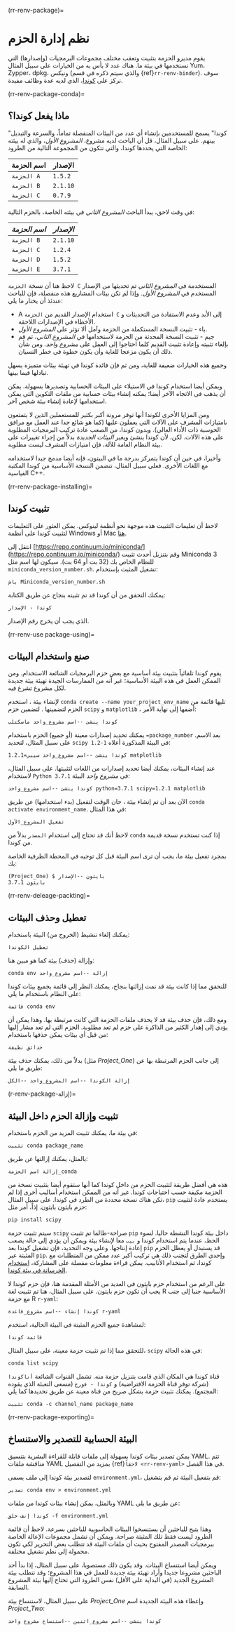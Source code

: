 (rr-renv-package)=
# نظم إدارة الحزم

يقوم مديرو الحزمة بتثبيت وتعقب مختلف مجموعات البرمجيات (وإصدارها) التي تستخدمها في بيئة ما. هناك عدد لا بأس به من الخيارات على سبيل المثال Yum، Zypper، dpkg، ونيكس (والذي سيتم ذكره في قسم {ref}`rr-renv-binder`). سوف نركز على [كوندا](https://conda.io/en/latest/)، الذي لديه عدة وظائف مفيدة.

(rr-renv-package-conda)=
## ماذا يفعل كوندا؟

"كوندا" يسمح للمستخدمين بإنشاء أي عدد من البيئات المنفصلة تماماً، والسرعة والتبديل بينهم. على سبيل المثال، قل أن الباحث لديه مشروع، _المشروع الأول_، والذي له بيئته الخاصة التي يحددها كوندا، والتي تتكون من المجموعة التالية من الطرود:

| **اسم الحزمة** | **الإصدار** |
| -------------- | ----------- |
| `الحزمة A`     | `1.5.2`     |
| `الحزمة B`     | `2.1.10`    |
| `الحزمة C`     | `0.7.9`     |

في وقت لاحق، يبدأ الباحث _المشروع الثاني_ في بيئته الخاصة، بالحزم التالية:

| _اسم الحزمة_ | _الإصدار_ |
| ------------ | --------- |
| `الحزمة B`   | `2.1.10`  |
| `الحزمة C`   | `1.2.4`   |
| `الحزمة D`   | `1.5.2`   |
| `الحزمة E`   | `3.7.1`   |

لاحظ هنا أن نسخة `الحزمة C` المستخدمة في _المشروع الثاني_ تم تحديثها من الإصدار المستخدم في _المشروع الأول_. وإذا لم تكن بيئات المشاريع هذه منفصلة، فإن للباحث عندئذ أن يختار ما يلي:

- A استخدام الإصدار القديم من `الحزمة C` إلى الأبد وعدم الاستفادة من التحديثات و الأخطاء في الإصدارات اللاحقة.
- باء - تثبيت النسخة المستكملة من الحزمة وآمل ألا تؤثر على _المشروع الأول_.
- جيم - تثبيت النسخة المحدثة من الحزمة لاستخدامها في _المشروع الثاني_، ثم قم بإلغاء تثبيته وإعادة تثبيت القديم كلما احتاجوا إلى العمل على _مشروع واحد_. ومن شأن ذلك أن يكون مزعجا للغاية وأن يكون خطوة في خطر النسيان.

وجميع هذه الخيارات ضعيفة للغاية، ومن ثم فإن فائدة كوندا في تهيئة بيئات متميزة يسهل تبادلها فيما بينها.

ويمكن أيضا استخدام كوندا في الاستيلاء على البيئات الحسابية وتصديرها بسهولة. يمكن أن يذهب في الاتجاه الآخر أيضا؛ يمكنه إنشاء بيئات حسابية من ملفات التكوين التي يمكن استخدامها لإعادة إنشاء بيئة شخص آخر.

ومن المزايا الأخرى لكوندا أنها توفر مرونة أكبر بكثير للمستعملين الذين لا يتمتعون بامتيازات المشرف على الآلات التي يعملون عليها (كما هو شائع جدا عند العمل مع مرافق الحوسبة ذات الأداء العالي). وبدون كوندا، من الصعب عادة تركيب البرمجيات المطلوبة على هذه الآلات. لكن، لأن كوندا ينشئ ويغير _البيئات الجديدة_ بدلاً من إجراء تغييرات على بيئة النظام العامة للآلة، فإن امتيازات المشرف ليست مطلوبة.

وأخيرا، في حين أن كوندا يتمركز بدرجة ما في البيتون، فإنه أيضا مدمج جيدا لاستخدامه مع اللغات الأخرى. فعلى سبيل المثال، تتضمن النسخة الأساسية من كوندا المكتبة القياسية C++.

(rr-renv-package-installing)=
## تثبيت كوندا

لاحظ أن تعليمات التثبيت هذه موجهة نحو أنظمة لينوكس. يمكن العثور على التعليمات لتثبيت كوندا على أنظمة Windows أو Mac [هنا](https://docs.conda.io/projects/conda/en/latest/user-guide/install/).

انتقل إلى [https://repo.continuum.io/miniconda/](https://repo.continuum.io/miniconda/) وقم بتنزيل أحدث تثبيت Miniconda 3 للنظام الخاص بك (32 بت أو 64 بت). سيكون لها اسم مثل `miniconda_version_number.sh`. تشغيل المثبت بإستخدام:

```
باش Miniconda_version_number.sh
```

يمكنك التحقق من أن كوندا قد تم تثبيته بنجاح عن طريق الكتابة:

```
كوندا - الإصدار
```

الذي يجب أن يخرج رقم الإصدار.

(rr-renv-use package-using)=
## صنع واستخدام البيئات

يقوم كوندا تلقائياً بتثبيت بيئة أساسية مع بعض حزم البرمجيات الشائعة الاستخدام. ومن الممكن العمل في هذه البيئة الأساسية؛ غير أنه من الممارسات الجيدة تهيئة بيئة جديدة لكل مشروع تشرع فيه.

لإنشاء بيئة ، استخدم `conda create --name your_project_env_name` تليها قائمة من الحزم لتضمينها . لتضمين حزم `scipy` و `matplotlib` ، أضفها إلى نهاية الأمر:

```
كوندا ينشئ --اسم مشروع_واحد ماسكتلب
```

يمكنك تحديد إصدارات معينة (أو جميع) الحزم باستخدام `=package_number` بعد الاسم. على سبيل المثال، لتحديد `scipy 1.2-1` في البيئة المذكورة أعلاه:

```
كوندا ينشئ --اسم مشروع_واحد سيبي=1.2.1 matplotlib
```

عند إنشاء البيئات، يمكنك أيضا تحديد إصدارات من اللغات لتثبيتها. على سبيل المثال، لاستخدام `Python 3.7.1` في _مشروع واحد_ البيئة:

```
كوندا ينشئ --اسم مشروع_واحد python=3.7.1 scipy=1.2.1 matplotlib
```

الآن بعد أن تم إنشاء بيئة ، حان الوقت لتفعيل (بدء استخدامها) عن طريق `conda activate environment_name`. في هذا المثال:

```
تفعيل المشروع_الأول
```

لاحظ أنك قد تحتاج إلى استخدام `المصدر` بدلاً من `conda` إذا كنت تستخدم نسخة قديمة من كوندا.

بمجرد تفعيل بيئة ما، يجب أن ترى اسم البيئة قبل كل توجيه في المحطة الطرفية الخاصة بك:

```
(Project_One) $ بايثون --الإصدار
بايثون 3.7.1
```

(rr-renv-deleage-packting)=
## تعطيل وحذف البيئات

يمكنك إلغاء تنشيط (الخروج من) البيئة باستخدام:

```
تعطيل الكوندا
```

وإزالة (حذف) بيئة كما هو مبين هنا:

```
conda env إزالة --اسم مشروع_واحد
```

للتحقق مما إذا كانت بيئة قد تمت إزالتها بنجاح، يمكنك النظر إلى قائمة بجميع بيئات كوندا على النظام باستخدام ما يلي:

```
قائمة conda env
```

ومع ذلك، فإن حذف بيئة قد لا يحذف ملفات الحزمة التي كانت مرتبطة بها. وهذا يمكن أن يؤدي إلى إهدار الكثير من الذاكرة على حزم لم تعد مطلوبة. الحزم التي لم تعد مشار إليها من قبل أي بيئات يمكن حذفها باستخدام:

```
حدائق نظيفة
```

بدلاً من ذلك، يمكنك حذف بيئة (مثل _Project_One_) إلى جانب الحزم المرتبطة بها عن طريق ما يلي:

```
إزالة الكوندا --اسم المشروع_واحد --الكل
```

(r-renv-package-إزالة)=
## تثبيت وإزالة الحزم داخل البيئة

في بيئة ما، يمكنك تثبيت المزيد من الحزم باستخدام:

```
تثبيت conda package_name
```

بالمثل، يمكنك إزالتها عن طريق:

```
إزالة اسم الحزمة_conda
```

هذه هي أفضل طريقة لتثبيت الحزم من داخل كوندا كما أنها ستقوم أيضا بتثبيت نسخة من الحزمة مكيفة حسب احتياجات كوندا. غير أنه من الممكن استخدام أساليب أخرى إذا لم تكن هناك نسخة محددة من الطرد في كوندا. على سبيل المثال، `pip` يستخدم عادة لتثبيت حزم بايثون بايثون. إذاً، أمر مثل:

```
pip install scipy
```

سيتم تثبيت حزمة `scipy` صراحة-طالما تم تثبيت `pip` داخل بيئة كوندا النشطة حاليا. لسوء الحظ، عندما يتم استخدام كوندا و `بيب` معا لإنشاء بيئة ويمكن أن يؤدي إلى حالة يصعب إعادة إنتاجها. وعلى وجه التحديد، فإن تشغيل كوندا بعد `pip` قد يستبدل أو يعطل الحزم المثبتة عبر `pip`. وإحدى الطرق لتجنب ذلك هي تركيب أكبر عدد ممكن من المتطلبات مع كوندا، ثم استخدام الأنابيب. يمكن قراءة معلومات مفصلة على المشاركة، [استخدام الخرسانة في بيئة كوندا](https://www.anaconda.com/using-pip-in-a-conda-environment/).

على الرغم من استخدام حزم بايثون في العديد من الأمثلة المقدمة هنا، فإن حزم كوندا لا يجب أن تكون حزم بايتون. على سبيل المثال، هنا تم تثبيت لغة R الأساسية جنبا إلى جنب مع حزمة R `r-yaml`:

```
كوندا إنشاء --اسم مشروع_قاعدة r-yaml
```

لمشاهدة جميع الحزم المثبتة في البيئة الحالية، استخدم:

```
قائمة كوندا
```

للتحقق مما إذا تم تثبيت حزمة معينة، على سبيل المثال، `scipy` في هذه الحالة:

```
conda list scipy
```

قناة كوندا هي المكان الذي قامت بتنزيل حزمة منه. تشمل القنوات الشائعة `أناكوندا` (شركة توفر قناة الحزمة الافتراضية) و `كوندا - فورج` (مسعى التعبئة الذي يقوده المجتمع). يمكنك تثبيت حزمة بشكل صريح من قناة معينة عن طريق تحديدها كما يلي:

```
تثبيت conda -c channel_name package_name
```

(rr-renv-package-exporting)=
## البيئة الحسابية للتصدير والاستنساخ

يمكن تصدير بيئات كوندا بسهولة إلى ملفات قابلة للقراءة البشرية بتنسيق YAML. تتم مناقشة ملفات YAML بمزيد من التفصيل {ref}`لاحقاً <rr-renv-yaml>` في هذا الفصل.

لتصدير بيئة كوندا إلى ملف يسمى `environment.yml`، قم بتفعيل البيئة ثم قم بتشغيل:

```
تصدير conda env > environment.yml
```

وبالمثل، يمكن إنشاء بيئات كوندا من ملفات YAML عن طريق ما يلي:

```
كوندا إنف خلق -f environment.yml
```

وهذا يتيح للباحثين أن يستنسخوا البيئات الحاسوبية للباحثين بسرعة. لاحظ أن قائمة الطرود ليست فقط تلك المثبتة صراحة. ويمكن أن تشمل مجموعات الإعالة الخاصة ببرمجيات المصدر المفتوح بحيث أن ملفات البيئة قد تتطلب بعض التحرير لكي تكون محمولة إلى نظم تشغيل مختلفة.

ويمكن أيضا استنساخ البيئات. وقد يكون ذلك مستصوبا، على سبيل المثال، إذا بدأ أحد الباحثين مشروعا جديدا وأراد تهيئة بيئة جديدة للعمل في هذا المشروع؛ وقد تتطلب بيئة المشروع الجديد (في البداية على الأقل) نفس الطرود التي تحتاج إليها بيئة المشروع السابقة.

على سبيل المثال، لاستنساخ بيئة _Project_One_ وإعطاء هذه البيئة الجديدة اسم _Project_Two_:

```
كوندا ينشئ --اسم مشروع_اثنين --استنساخ مشروع واحد
```
